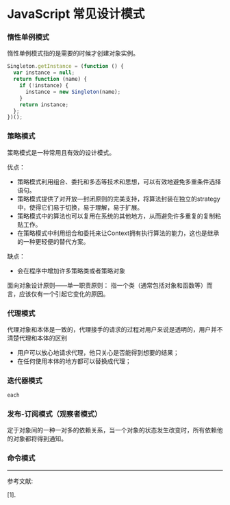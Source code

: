 # JavaScript 常见设计模式



### 惰性单例模式  

惰性单例模式指的是需要的时候才创建对象实例。

```js
Singleton.getInstance = (function () {
  var instance = null;
  return function (name) {
    if (!instance) {
      instance = new Singleton(name);
    }
    return instance;
  };
})();
```



### 策略模式

策略模式是一种常用且有效的设计模式。

优点：

-  策略模式利用组合、委托和多态等技术和思想，可以有效地避免多重条件选择语句。
-  策略模式提供了对开放—封闭原则的完美支持，将算法封装在独立的strategy中，使得它们易于切换，易于理解，易于扩展。
-  策略模式中的算法也可以复用在系统的其他地方，从而避免许多重复的复制粘贴工作。
-  在策略模式中利用组合和委托来让Context拥有执行算法的能力，这也是继承的一种更轻便的替代方案。

缺点：

- 会在程序中增加许多策略类或者策略对象





面向对象设计原则——单一职责原则： 指一个类（通常包括对象和函数等）而言，应该仅有一个引起它变化的原因。

### 代理模式

代理对象和本体是一致的，代理接手的请求的过程对用户来说是透明的，用户并不清楚代理和本体的区别

- 用户可以放心地请求代理，他只关心是否能得到想要的结果；
- 在任何使用本体的地方都可以替换成代理；



### 迭代器模式

```js
each
```



### 发布-订阅模式（观察者模式）

定于对象间的一种一对多的依赖关系，当一个对象的状态发生改变时，所有依赖他的对象都将得到通知。



###  命令模式





----

参考文献:

[1]. 